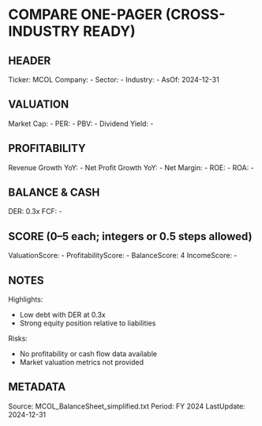 # COMPARE ONE-PAGER (CROSS-INDUSTRY READY)

## HEADER
Ticker: MCOL
Company: -
Sector: -
Industry: -
AsOf: 2024-12-31

## VALUATION
Market Cap: -
PER: -
PBV: -
Dividend Yield: -

## PROFITABILITY
Revenue Growth YoY: -
Net Profit Growth YoY: -
Net Margin: -
ROE: -
ROA: -

## BALANCE & CASH
DER: 0.3x
FCF: -

## SCORE (0–5 each; integers or 0.5 steps allowed)
ValuationScore: -
ProfitabilityScore: -
BalanceScore: 4
IncomeScore: -

## NOTES
Highlights:
- Low debt with DER at 0.3x
- Strong equity position relative to liabilities

Risks:
- No profitability or cash flow data available
- Market valuation metrics not provided

## METADATA
Source: MCOL_BalanceSheet_simplified.txt
Period: FY 2024
LastUpdate: 2024-12-31